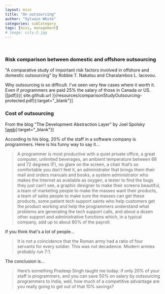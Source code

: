 ```yaml
---
layout: misc
title: "On outsourcing"
author: "Sylvain White"
categories: subCategory
tags: [misc, management]
# image: city-2.jpg
---
```


<br/>

### Risk comparison between domestic and offshore outsourcing

"A comparative study of important risk factors involved in offshore and domestic outsourcing" by Robbie T. Nakatsu and Charalambos L. Iacovou. 

Why outsourcing is so difficult. I've seen very few cases where it worth it. Even if programmers are paid 25% the salary of those in Canada or US. 
[[pdf]({{ site.github.url }}/resources/comparisonStudyOutsourcing-protected.pdf){:target="_blank"}]

### Cost of outsourcing

From the blog "The Development Abstraction Layer" by Joel Spolsky
[[web](https://www.joelonsoftware.com/2006/04/11/the-development-abstraction-layer-2/){:target="_blank"}]

According to his blog, 20% of the staff in a software company is programmers. Here is his funny way to say it...

> A programmer is most productive with a quiet private office, a great computer, unlimited beverages, an ambient temperature between 68 and 72 degrees (F), no glare on the screen, a chair that’s so comfortable you don’t feel it, an administrator that brings them their mail and orders manuals and books, a system administrator who makes the Internet as available as oxygen, a tester to find the bugs they just can’t see, a graphic designer to make their screens beautiful, a team of marketing people to make the masses want their products, a team of sales people to make sure the masses can get these products, some patient tech support saints who help customers get the product working and help the programmers understand what problems are generating the tech support calls, and about a dozen other support and administrative functions which, in a typical company, add up to about 80% of the payroll. 

If you think that's a lot of people...

>  It is not a coincidence that the Roman army had a ratio of four servants for every soldier. This was not decadence. Modern armies probably run 7:1.

The conclusion is...

> Here’s something Pradeep Singh taught me today: if only 20% of your staff is programmers, and you can save 50% on salary by outsourcing programmers to India, well, how much of a competitive advantage are you really going to get out of that 10% savings?